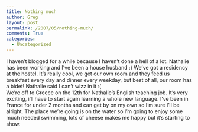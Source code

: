 ```yaml
---
title: Nothing much
author: Greg
layout: post
permalink: /2007/05/nothing-much/
comments: True
categories:
  - Uncategorized
---
```

I haven&#8217;t blogged for a while because I haven&#8217;t done a hell of a lot. Nathalie has been working and I&#8217;ve been a house husband :) We&#8217;ve got a residency at the hostel. It&#8217;s really cool, we get our own room and they feed us breakfast every day and dinner every weekday, but best of all, our room has a bidet! Nathalie said I can&#8217;t wizz in it :(  
We&#8217;re off to Greece on the 12th for Nathalie&#8217;s English teaching job. It&#8217;s very exciting, i&#8217;ll have to start again learning a whole new language. I&#8217;ve been in France for under 2 months and can get by on my own so I&#8217;m sure I&#8217;ll be alright. The place we&#8217;re going is on the water so I&#8217;m going to enjoy some much needed swimming, lots of cheese makes me happy but it&#8217;s starting to show.